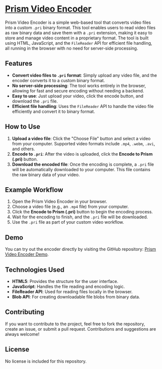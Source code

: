 # [Prism Video Encoder](https://htmlpreview.github.io/?https://github.com/mateo-cogeanu/Prism/blob/main/Prism_encoder_decoder.html)

Prism Video Encoder is a simple web-based tool that converts video files into a custom `.pri` binary format. This tool enables users to read video files as raw binary data and save them with a `.pri` extension, making it easy to store and manage video content in a proprietary format. The tool is built using HTML, JavaScript, and the `FileReader` API for efficient file handling, all running in the browser with no need for server-side processing.

## Features
- **Convert video files to `.pri` format**: Simply upload any video file, and the encoder converts it to a custom binary format.
- **No server-side processing**: The tool works entirely in the browser, allowing for fast and secure encoding without needing a backend.
- **Easy to use**: Just upload your video, click the encode button, and download the `.pri` file.
- **Efficient file handling**: Uses the `FileReader` API to handle the video file efficiently and convert it to binary format.

## How to Use
1. **Upload a video file**: Click the "Choose File" button and select a video from your computer. Supported video formats include `.mp4`, `.webm`, `.avi`, and others.
2. **Encode to `.pri`**: After the video is uploaded, click the **Encode to Prism (.pri)** button.
3. **Download the encoded file**: Once the encoding is complete, a `.pri` file will be automatically downloaded to your computer. This file contains the raw binary data of your video.

## Example Workflow
1. Open the Prism Video Encoder in your browser.
2. Choose a video file (e.g., an `.mp4` file) from your computer.
3. Click the **Encode to Prism (.pri)** button to begin the encoding process.
4. Wait for the encoding to finish, and the `.pri` file will be downloaded.
5. Use the `.pri` file as part of your custom video workflow.

## Demo
You can try out the encoder directly by visiting the GitHub repository: [Prism Video Encoder Demo](https://htmlpreview.github.io/?https://github.com/mateo-cogeanu/Prism/blob/main/Prism_encoder_decoder.html).

## Technologies Used
- **HTML5**: Provides the structure for the user interface.
- **JavaScript**: Handles the file reading and encoding logic.
- **FileReader API**: Used for reading files locally in the browser.
- **Blob API**: For creating downloadable file blobs from binary data.

## Contributing
If you want to contribute to the project, feel free to fork the repository, create an issue, or submit a pull request. Contributions and suggestions are always welcome!

## License
No license is included for this repository.

